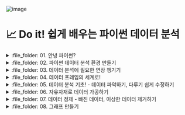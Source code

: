 ![image](https://github.com/sm9199/Python_Data_Analysis_Study/assets/128019851/9687c6c3-2e91-466f-9da9-abae4e090101)



# 📈 Do it! 쉽게 배우는 파이썬 데이터 분석 

<details>
<summary> :file_folder: 01. 안녕 파이썬? </summary>
<div markdown="1">

#### 📌 [01-1 데이터 분석과 파이썬](https://github.com/sm9199/Python_Data_Analysis_Study/blob/main/01.%20안녕%2C%20파이썬%3F/01-1%20데이터%20분석과%20파이썬.md)

#### 📌 [01-2 파이썬이 강력한 데이터 분석 도구인 이유](https://github.com/sm9199/Python_Data_Analysis_Study/blob/main/01.%20안녕%2C%20파이썬%3F/01-2%20파이썬이%20강력한%20데이터%20분석도구인%20이유.md)

</div>
</details>

<details>
<summary> :file_folder: 02. 파이썬 데이터 분석 환경 만들기 </summary>
<div markdown="1">

#### 📌 [02-1 아나콘다로 파이썬과 JupyterLab 설치하기](https://github.com/sm9199/Python_Data_Analysis_Study/blob/main/02.%20파이썬%20데이터%20분석%20환경%20만들기/02-1%20아나콘다로%20파이썬과%20JupyterLab%20설치하기.md)

#### 📌 [02-2 JupyterLab과 설치하기](https://github.com/sm9199/Python_Data_Analysis_Study/blob/main/02.%20파이썬%20데이터%20분석%20환경%20만들기/02-2%20JupyterLab과%20친해지기.md)

</div>
</details>

<details>
<summary> :file_folder: 03. 데이터 분석에 필요한 연장 챙기기 </summary>
<div markdown="1">

#### 📌 [03-1 변하는 수, '변수' 이해하기](https://github.com/sm9199/Python_Data_Analysis_Study/blob/main/03.%20데이터%20분석에%20필요한%20연장%20챙기기/03-1%20변하는%20수,%20'변수'%20이해하기.md)

#### 📌 [03-2 마술 상자 같은 '함수' 이해하기](https://github.com/sm9199/Python_Data_Analysis_Study/blob/main/03.%20데이터%20분석에%20필요한%20연장%20챙기기/03-2%20마술%20상자%20같은%20'함수'%20이해하기.md)

#### 📌 [03-3 함수 꾸러미, '패키지' 이해하기](https://github.com/sm9199/Python_Data_Analysis_Study/blob/main/03.%20데이터%20분석에%20필요한%20연장%20챙기기/03-3%20함수%20꾸러미,%20'패키지'%20이해하기.md)

</div>
</details>

<details>
<summary> :file_folder: 04. 데이터 프레임의 세계로! </summary>
<div markdown="1">

#### 📌 [04-1 데이터 프레임 이해하기 - 데이터는 어떻게 생겼나?](https://github.com/sm9199/Python_Data_Analysis_Study/blob/main/04.%20데이터%20프레임의%20세계로!/04-1%20데이터%20프레임%20이해하기.md)

#### 📌 [04-2 데이터 프레임 만들기 - 시험 성적 데이터를 만들어 보자! - ver.뉴진스](https://github.com/sm9199/Python_Data_Analysis_Study/blob/main/04.%20데이터%20프레임의%20세계로!/04-2%20데이터%20프레임%20만들기.md)

#### 📌 [04-3 외부 데이터 이용하기 - 축적된 시험 성적 데이터를 불러오자!](https://github.com/sm9199/Python_Data_Analysis_Study/blob/main/04.%20데이터%20프레임의%20세계로!/04-3%20외부데이터%20이용하기.md)

#### 📌 [04-4 정리하기](https://github.com/sm9199/Python_Data_Analysis_Study/blob/main/04.%20데이터%20프레임의%20세계로!/04-4%20정리하기.md)

</div>
</details>

<details>
<summary> :file_folder: 05. 데이터 분석 기초! - 데이터 파악하기, 다루기 쉽게 수정하기 </summary>
<div markdown="1">

#### 📌 [05-1 데이터 파악하기](https://github.com/sm9199/Python_Data_Analysis_Study/blob/main/05.%20데이터%20분석%20기초!%20%20-%20데이터%20파악하기%2C%20다루기%20쉽게%20수정하기/05-1%20데이터%20파악하기.md)

#### 📌 [05-2 변수명 바꾸기](https://github.com/sm9199/Python_Data_Analysis_Study/blob/main/05.%20데이터%20분석%20기초!%20%20-%20데이터%20파악하기%2C%20다루기%20쉽게%20수정하기/05-2%20변수명%20바꾸기.md)

#### 📌 [05-3 파생변수 만들기](https://github.com/sm9199/Python_Data_Analysis_Study/blob/main/05.%20데이터%20분석%20기초!%20%20-%20데이터%20파악하기,%20다루기%20쉽게%20수정하기/05-3%20파생변수%20만들기.md)

#### 📌 [05-4 정리하기](https://github.com/sm9199/Python_Data_Analysis_Study/blob/main/05.%20데이터%20분석%20기초!%20%20-%20데이터%20파악하기%2C%20다루기%20쉽게%20수정하기/05-5%20분석%20도전.md)

#### 📌 [05-5 분석 도전](https://github.com/sm9199/Python_Data_Analysis_Study/blob/main/05.%20데이터%20분석%20기초!%20%20-%20데이터%20파악하기%2C%20다루기%20쉽게%20수정하기/05-5%20분석%20도전.md)

</div>
</details>

<details>
<summary> :file_folder: 06. 자유자재로 데이터 가공하기 </summary>
<div markdown="1">

#### 📌 [06-1 데이터 전처리 - 원하는 형태로 데이터 가공하기](https://github.com/sm9199/Python_Data_Analysis_Study/blob/main/06.%20자유자재로%20데이터%20가공하기/06-1%20데이터%20전처리%20-%20원하는%20형태로%20데이터%20가공하기.md)

#### 📌 [06-2 조건에 맞는 데이터만 추출하기](https://github.com/sm9199/Python_Data_Analysis_Study/blob/main/06.%20자유자재로%20데이터%20가공하기/06-2%20조건에%20맞는%20데이터만%20추출하기.md)

#### 📌 [06-3 필요한 변수만 추출하기](https://github.com/sm9199/Python_Data_Analysis_Study/blob/main/06.%20자유자재로%20데이터%20가공하기/06-3%20필요한%20변수만%20추출하기.md)

#### 📌 [06-4 순서대로 정렬하기](https://github.com/sm9199/Python_Data_Analysis_Study/blob/main/06.%20자유자재로%20데이터%20가공하기/06-3%20필요한%20변수만%20추출하기.md)

#### 📌 [06-5 파생변수 추가하기](https://github.com/sm9199/Python_Data_Analysis_Study/blob/main/06.%20자유자재로%20데이터%20가공하기/06-5%20파생변수%20추가하기.md)

#### 📌 [06-6 집단별로 요약하기](https://github.com/sm9199/Python_Data_Analysis_Study/blob/main/06.%20자유자재로%20데이터%20가공하기/06-6%20집단별로%20요약하기.md)

#### 📌 [06-7 데이터 합치기](https://github.com/sm9199/Python_Data_Analysis_Study/blob/main/06.%20자유자재로%20데이터%20가공하기/06-7%20데이터%20합치기.md)

#### 📌 [06-8 정리하기](https://github.com/sm9199/Python_Data_Analysis_Study/blob/main/06.%20자유자재로%20데이터%20가공하기/06-8%20정리하기.md)

#### 📌 [06-9 분석 도전](https://github.com/sm9199/Python_Data_Analysis_Study/blob/main/06.%20자유자재로%20데이터%20가공하기/06-9%20분석%20도전.md)

</div>
</details>

<details>
<summary> :file_folder: 07. 데이터 정제 - 빠진 데이터, 이상한 데이터 제거하기 </summary>
<div markdown="1">

#### 📌 [07-1 빠진 데이터를 찾아라! - 결측치 정제하기](https://github.com/sm9199/Python_Data_Analysis_Study/blob/main/07.%20데이터%20정제%20-%20빠진%20데이터%2C%20이상한%20데이터%20제거하기/07-1%20빠진%20데이터를%20찾아라!.md)

#### 📌 [07-2 이상한 데이터를 찾아라! - 이상 정제하기](https://github.com/sm9199/Python_Data_Analysis_Study/blob/main/07.%20데이터%20정제%20-%20빠진%20데이터%2C%20이상한%20데이터%20제거하기/07-2%20이상한%20데이터를%20찾아라!.md)

#### 📌 [07-3 정리하기](https://github.com/sm9199/Python_Data_Analysis_Study/blob/main/07.%20데이터%20정제%20-%20빠진%20데이터%2C%20이상한%20데이터%20제거하기/07-3%20정리하기.md)

</div>
</details>

<details>
<summary> :file_folder: 08. 그래프 만들기 </summary>
<div markdown="1">

#### 📌 [08-1 파이썬으로 만들 수 있는 그래프 살펴보](https://github.com/sm9199/Python_Data_Analysis_Study/blob/main/08.%20그래프%20만들기/08-1%20파이썬으로%20만들%20수%20있는%20그래프%20살펴보기.md)

#### 📌 [08-2 산점도](https://github.com/sm9199/Python_Data_Analysis_Study/blob/main/08.%20그래프%20만들기/08-2%20산점도.md)


</div>
</details>

